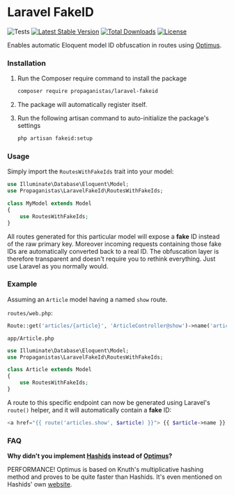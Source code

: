 # Laravel FakeID

![Tests](https://github.com/Propaganistas/Laravel-FakeId/workflows/Tests/badge.svg?branch=master)
[![Latest Stable Version](https://poser.pugx.org/propaganistas/laravel-fakeid/v/stable)](https://packagist.org/packages/propaganistas/laravel-fakeid)
[![Total Downloads](https://poser.pugx.org/propaganistas/laravel-fakeid/downloads)](https://packagist.org/packages/propaganistas/laravel-fakeid)
[![License](https://poser.pugx.org/propaganistas/laravel-fakeid/license)](https://packagist.org/packages/propaganistas/laravel-fakeid)

Enables automatic Eloquent model ID obfuscation in routes using [Optimus](https://github.com/jenssegers/optimus).

### Installation

1. Run the Composer require command to install the package

    ```bash
    composer require propaganistas/laravel-fakeid
    ```

2. The package will automatically register itself.

3. Run the following artisan command to auto-initialize the package's settings
    
    ```bash
    php artisan fakeid:setup
    ```

### Usage

Simply import the `RoutesWithFakeIds` trait into your model:

```php
use Illuminate\Database\Eloquent\Model;
use Propaganistas\LaravelFakeId\RoutesWithFakeIds;

class MyModel extends Model
{
    use RoutesWithFakeIds;
}
```

All routes generated for this particular model will expose a **fake** ID instead of the raw primary key. Moreover incoming requests containing those fake IDs are automatically converted back to a real ID. The obfuscation layer is therefore transparent and doesn't require you to rethink everything. Just use Laravel as you normally would.

### Example ###
Assuming an `Article` model having a named `show` route.

`routes/web.php`:

```php
Route::get('articles/{article}', 'ArticleController@show')->name('articles.show');
```

`app/Article.php`

```php
use Illuminate\Database\Eloquent\Model;
use Propaganistas\LaravelFakeId\RoutesWithFakeIds;

class Article extends Model
{
    use RoutesWithFakeIds;
}
```

A route to this specific endpoint can now be generated using Laravel's `route()` helper, and it will automatically contain a **fake** ID:


```php
<a href="{{ route('articles.show', $article) }}"> {{ $article->name }} </a>
```


### FAQ

**Why didn't you implement [Hashids](https://github.com/vinkla/hashids) instead of [Optimus](https://github.com/jenssegers/optimus)?**

PERFORMANCE!
Optimus is based on Knuth's multiplicative hashing method and proves to be quite faster than Hashids. It's even mentioned on Hashids' own [website](http://hashids.org/#alternatives).
